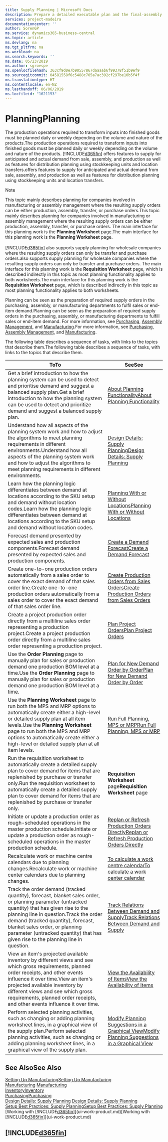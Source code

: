 ```yaml
---
title: Supply Planning | Microsoft Docs
description: Prepare a detailed executable plan and the final-assembly production schedule for sales and production demand.
services: project-madeira
documentationcenter: ''
author: SorenGP
ms.service: dynamics365-business-central
ms.topic: article
ms.devlang: na
ms.tgt_pltfrm: na
ms.workload: na
ms.search.keywords: ''
ms.date: 05/23/2019
ms.author: sgroespe
ms.openlocfilehash: 363cf9d0e7b90557867daaaab6f99378f51b9ef9
ms.sourcegitcommit: 04581558f6c5488c705a7ac392cf297be10b5f4f
ms.translationtype: HT
ms.contentlocale: en-NZ
ms.lasthandoff: 06/06/2019
ms.locfileid: "1621153"
---
```

# <a name="planning"></a><span data-ttu-id="6dffa-103">Planning</span><span class="sxs-lookup"><span data-stu-id="6dffa-103">Planning</span></span>
<span data-ttu-id="6dffa-104">The production operations required to transform inputs into finished goods must be planned daily or weekly depending on the volume and nature of the products.</span><span class="sxs-lookup"><span data-stu-id="6dffa-104">The production operations required to transform inputs into finished goods must be planned daily or weekly depending on the volume and nature of the products.</span></span> [!INCLUDE[d365fin](includes/d365fin_md.md)] <span data-ttu-id="6dffa-105">offers features to supply for anticipated and actual demand from sale, assembly, and production as well as features for distribution planning using stockkeeping units and location transfers.</span><span class="sxs-lookup"><span data-stu-id="6dffa-105">offers features to supply for anticipated and actual demand from sale, assembly, and production as well as features for distribution planning using stockkeeping units and location transfers.</span></span>

> [!NOTE]
> <span data-ttu-id="6dffa-106">This topic mainly describes planning for companies involved in manufacturing or assembly management where the resulting supply orders can be either production, assembly, transfer, or purchase orders.</span><span class="sxs-lookup"><span data-stu-id="6dffa-106">This topic mainly describes planning for companies involved in manufacturing or assembly management where the resulting supply orders can be either production, assembly, transfer, or purchase orders.</span></span> <span data-ttu-id="6dffa-107">The main interface for this planning work is the **Planning Worksheet** page.</span><span class="sxs-lookup"><span data-stu-id="6dffa-107">The main interface for this planning work is the **Planning Worksheet** page.</span></span><br /><br />
> [!INCLUDE[d365fin](includes/d365fin_md.md)] <span data-ttu-id="6dffa-108">also supports supply planning for wholesale companies where the resulting supply orders can only be transfer and purchase orders.</span><span class="sxs-lookup"><span data-stu-id="6dffa-108">also supports supply planning for wholesale companies where the resulting supply orders can only be transfer and purchase orders.</span></span> <span data-ttu-id="6dffa-109">The main interface for this planning work is the **Requisition Worksheet** page, which is described indirectly in this topic as most planning functionality applies to both worksheets.</span><span class="sxs-lookup"><span data-stu-id="6dffa-109">The main interface for this planning work is the **Requisition Worksheet** page, which is described indirectly in this topic as most planning functionality applies to both worksheets.</span></span>

<span data-ttu-id="6dffa-110">Planning can be seen as the preparation of required supply orders in the purchasing, assembly, or manufacturing departments to fulfil sales or end-item demand.</span><span class="sxs-lookup"><span data-stu-id="6dffa-110">Planning can be seen as the preparation of required supply orders in the purchasing, assembly, or manufacturing departments to fulfill sales or end-item demand.</span></span> <span data-ttu-id="6dffa-111">For more information, see [Purchasing](purchasing-manage-purchasing.md), [Assembly Management](assembly-assemble-items.md), and [Manufacturing](production-manage-manufacturing.md).</span><span class="sxs-lookup"><span data-stu-id="6dffa-111">For more information, see [Purchasing](purchasing-manage-purchasing.md), [Assembly Management](assembly-assemble-items.md), and [Manufacturing](production-manage-manufacturing.md).</span></span>

<span data-ttu-id="6dffa-112">The following table describes a sequence of tasks, with links to the topics that describe them.</span><span class="sxs-lookup"><span data-stu-id="6dffa-112">The following table describes a sequence of tasks, with links to the topics that describe them.</span></span>   

|<span data-ttu-id="6dffa-113">**To**</span><span class="sxs-lookup"><span data-stu-id="6dffa-113">**To**</span></span>|<span data-ttu-id="6dffa-114">**See**</span><span class="sxs-lookup"><span data-stu-id="6dffa-114">**See**</span></span>|  
|------------|-------------|  
|<span data-ttu-id="6dffa-115">Get a brief introduction to how the planning system can be used to detect and prioritise demand and suggest a balanced supply plan.</span><span class="sxs-lookup"><span data-stu-id="6dffa-115">Get a brief introduction to how the planning system can be used to detect and prioritize demand and suggest a balanced supply plan.</span></span>|[<span data-ttu-id="6dffa-116">About Planning Functionality</span><span class="sxs-lookup"><span data-stu-id="6dffa-116">About Planning Functionality</span></span>](production-about-planning-functionality.md)|
|<span data-ttu-id="6dffa-117">Understand how all aspects of the planning system work and how to adjust the algorithms to meet planning requirements in different environments.</span><span class="sxs-lookup"><span data-stu-id="6dffa-117">Understand how all aspects of the planning system work and how to adjust the algorithms to meet planning requirements in different environments.</span></span>|[<span data-ttu-id="6dffa-118">Design Details: Supply Planning</span><span class="sxs-lookup"><span data-stu-id="6dffa-118">Design Details: Supply Planning</span></span>](design-details-supply-planning.md)|
|<span data-ttu-id="6dffa-119">Learn how the planning logic differentiates between demand at locations according to the SKU setup and demand without location codes.</span><span class="sxs-lookup"><span data-stu-id="6dffa-119">Learn how the planning logic differentiates between demand at locations according to the SKU setup and demand without location codes.</span></span>|[<span data-ttu-id="6dffa-120">Planning With or Without Locations</span><span class="sxs-lookup"><span data-stu-id="6dffa-120">Planning With or Without Locations</span></span>](production-planning-with-without-locations.md)|
|<span data-ttu-id="6dffa-121">Forecast demand presented by expected sales and production components.</span><span class="sxs-lookup"><span data-stu-id="6dffa-121">Forecast demand presented by expected sales and production components.</span></span>|[<span data-ttu-id="6dffa-122">Create a Demand Forecast</span><span class="sxs-lookup"><span data-stu-id="6dffa-122">Create a Demand Forecast</span></span>](production-how-to-create-a-forecast.md)|  
|<span data-ttu-id="6dffa-123">Create one-to-one production orders automatically from a sales order to cover the exact demand of that sales order line.</span><span class="sxs-lookup"><span data-stu-id="6dffa-123">Create one-to-one production orders automatically from a sales order to cover the exact demand of that sales order line.</span></span>|[<span data-ttu-id="6dffa-124">Create Production Orders from Sales Orders</span><span class="sxs-lookup"><span data-stu-id="6dffa-124">Create Production Orders from Sales Orders</span></span>](production-how-to-create-production-orders-from-sales-orders.md)|
|<span data-ttu-id="6dffa-125">Create a project production order directly from a multiline sales order representing a production project.</span><span class="sxs-lookup"><span data-stu-id="6dffa-125">Create a project production order directly from a multiline sales order representing a production project.</span></span>|[<span data-ttu-id="6dffa-126">Plan Project Orders</span><span class="sxs-lookup"><span data-stu-id="6dffa-126">Plan Project Orders</span></span>](production-how-to-plan-project-orders.md)|
|<span data-ttu-id="6dffa-127">Use the **Order Planning** page to manually plan for sales or production demand one production BOM level at a time.</span><span class="sxs-lookup"><span data-stu-id="6dffa-127">Use the **Order Planning** page to manually plan for sales or production demand one production BOM level at a time.</span></span>|[<span data-ttu-id="6dffa-128">Plan for New Demand Order by Order</span><span class="sxs-lookup"><span data-stu-id="6dffa-128">Plan for New Demand Order by Order</span></span>](production-how-to-plan-for-new-demand.md)|
|<span data-ttu-id="6dffa-129">Use the **Planning Worksheet** page to run both the MPS and MRP options to automatically create either a high-level or detailed supply plan at all item levels.</span><span class="sxs-lookup"><span data-stu-id="6dffa-129">Use the **Planning Worksheet** page to run both the MPS and MRP options to automatically create either a high-level or detailed supply plan at all item levels.</span></span>|[<span data-ttu-id="6dffa-130">Run Full Planning, MPS or MRP</span><span class="sxs-lookup"><span data-stu-id="6dffa-130">Run Full Planning, MPS or MRP</span></span>](production-how-to-run-mps-and-mrp.md)|
|<span data-ttu-id="6dffa-131">Run the requisition worksheet to automatically create a detailed supply plan to cover demand for items that are replenished by purchase or transfer only.</span><span class="sxs-lookup"><span data-stu-id="6dffa-131">Run the requisition worksheet to automatically create a detailed supply plan to cover demand for items that are replenished by purchase or transfer only.</span></span>|<span data-ttu-id="6dffa-132">**Requisition Worksheet** page</span><span class="sxs-lookup"><span data-stu-id="6dffa-132">**Requisition Worksheet** page</span></span>|  
|<span data-ttu-id="6dffa-133">Initiate or update a production order as rough-scheduled operations in the master production schedule.</span><span class="sxs-lookup"><span data-stu-id="6dffa-133">Initiate or update a production order as rough-scheduled operations in the master production schedule.</span></span>|[<span data-ttu-id="6dffa-134">Replan or Refresh Production Orders Directly</span><span class="sxs-lookup"><span data-stu-id="6dffa-134">Replan or Refresh Production Orders Directly</span></span>](production-how-to-replan-refresh-production-orders.md)|
|<span data-ttu-id="6dffa-135">Recalculate work or machine centre calendars due to planning changes.</span><span class="sxs-lookup"><span data-stu-id="6dffa-135">Recalculate work or machine center calendars due to planning changes.</span></span>|[<span data-ttu-id="6dffa-136">To calculate a work centre calendar</span><span class="sxs-lookup"><span data-stu-id="6dffa-136">To calculate a work center calendar</span></span>](production-how-to-create-work-center-calendars.md#to-calculate-a-work-center-calendar)|
|<span data-ttu-id="6dffa-137">Track the order demand (tracked quantity), forecast, blanket sales order, or planning parameter (untracked quantity) that has given rise to the planning line in question.</span><span class="sxs-lookup"><span data-stu-id="6dffa-137">Track the order demand (tracked quantity), forecast, blanket sales order, or planning parameter (untracked quantity) that has given rise to the planning line in question.</span></span>|[<span data-ttu-id="6dffa-138">Track Relations Between Demand and Supply</span><span class="sxs-lookup"><span data-stu-id="6dffa-138">Track Relations Between Demand and Supply</span></span>](production-how-track-demand-supply.md)|
|<span data-ttu-id="6dffa-139">View an item's projected available inventory by different views and see which gross requirements, planned order receipts, and other events influence it over time.</span><span class="sxs-lookup"><span data-stu-id="6dffa-139">View an item's projected available inventory by different views and see which gross requirements, planned order receipts, and other events influence it over time.</span></span>|[<span data-ttu-id="6dffa-140">View the Availability of Items</span><span class="sxs-lookup"><span data-stu-id="6dffa-140">View the Availability of Items</span></span>](inventory-how-availability-overview.md)|  
|<span data-ttu-id="6dffa-141">Perform selected planning activities, such as changing or adding planning worksheet lines, in a graphical view of the supply plan.</span><span class="sxs-lookup"><span data-stu-id="6dffa-141">Perform selected planning activities, such as changing or adding planning worksheet lines, in a graphical view of the supply plan.</span></span>|[<span data-ttu-id="6dffa-142">Modify Planning Suggestions in a Graphical View</span><span class="sxs-lookup"><span data-stu-id="6dffa-142">Modify Planning Suggestions in a Graphical View</span></span>](production-how-to-modify-planning-suggestions-in-a-graphical-view.md)|

## <a name="see-also"></a><span data-ttu-id="6dffa-143">See Also</span><span class="sxs-lookup"><span data-stu-id="6dffa-143">See Also</span></span>
[<span data-ttu-id="6dffa-144">Setting Up Manufacturing</span><span class="sxs-lookup"><span data-stu-id="6dffa-144">Setting Up Manufacturing</span></span>](production-configure-production-processes.md)  
<span data-ttu-id="6dffa-145">[Manufacturing](production-manage-manufacturing.md)  </span><span class="sxs-lookup"><span data-stu-id="6dffa-145">[Manufacturing](production-manage-manufacturing.md)  </span></span>  
[<span data-ttu-id="6dffa-146">Inventory</span><span class="sxs-lookup"><span data-stu-id="6dffa-146">Inventory</span></span>](inventory-manage-inventory.md)  
[<span data-ttu-id="6dffa-147">Purchasing</span><span class="sxs-lookup"><span data-stu-id="6dffa-147">Purchasing</span></span>](purchasing-manage-purchasing.md)  
<span data-ttu-id="6dffa-148">[Design Details: Supply Planning](design-details-supply-planning.md) </span><span class="sxs-lookup"><span data-stu-id="6dffa-148">[Design Details: Supply Planning](design-details-supply-planning.md) </span></span>  
[<span data-ttu-id="6dffa-149">Setup Best Practices: Supply Planning</span><span class="sxs-lookup"><span data-stu-id="6dffa-149">Setup Best Practices: Supply Planning</span></span>](setup-best-practices-supply-planning.md)  
<span data-ttu-id="6dffa-150">[Working with [!INCLUDE[d365fin](includes/d365fin_md.md)]](ui-work-product.md)</span><span class="sxs-lookup"><span data-stu-id="6dffa-150">[Working with [!INCLUDE[d365fin](includes/d365fin_md.md)]](ui-work-product.md)</span></span>

## [!INCLUDE[d365fin](includes/free_trial_md.md)]  
